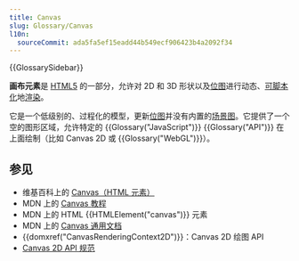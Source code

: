 ```yaml
---
title: Canvas
slug: Glossary/Canvas
l10n:
  sourceCommit: ada5fa5ef15eadd44b549ecf906423b4a2092f34
---
```


{{GlossarySidebar}}

**画布元素**是 [HTML5](https://zh.wikipedia.org/wiki/HTML5) 的一部分，允许对 2D 和 3D 形状以及[位图](https://zh.wikipedia.org/wiki/位图)进行动态、[可脚本化](https://zh.wikipedia.org/wiki/脚本语言)地[渲染](https://zh.wikipedia.org/wiki/渲染)。

它是一个低级别的、过程化的模型，更新[位图](https://zh.wikipedia.org/wiki/位图)并没有内置的[场景图](https://zh.wikipedia.org/wiki/场景图)。它提供了一个空的图形区域，允许特定的 {{Glossary("JavaScript")}} {{Glossary("API")}} 在上面绘制（比如 Canvas 2D 或 {{Glossary("WebGL")}}）。

## 参见

- 维基百科上的 [Canvas（HTML 元素）](<https://en.wikipedia.org/wiki/Canvas_(HTML元素)>)
- MDN 上的 [Canvas 教程](/zh-CN/docs/Web/API/Canvas_API/Tutorial)
- MDN 上的 HTML {{HTMLElement("canvas")}} 元素
- MDN 上的 [Canvas 通用文档](/zh-CN/docs/Web/API/Canvas_API)
- {{domxref("CanvasRenderingContext2D")}}：Canvas 2D 绘图 API
- [Canvas 2D API 规范](https://html.spec.whatwg.org/multipage/)
